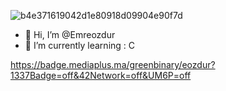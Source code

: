 ![b4e371619042d1e80918d09904e90f7d](https://user-images.githubusercontent.com/101213607/157313213-47790a53-dc61-4935-94c4-0336eef8f7e6.gif)

- 👋 Hi, I’m @Emreozdur
- 🌱 I’m currently learning : C

https://badge.mediaplus.ma/greenbinary/eozdur?1337Badge=off&42Network=off&UM6P=off

